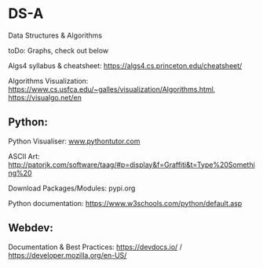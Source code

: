 # DS-A
Data Structures &amp; Algorithms

toDo: Graphs, check out below

Algs4 syllabus & cheatsheet: https://algs4.cs.princeton.edu/cheatsheet/

Algorithms Visualization: https://www.cs.usfca.edu/~galles/visualization/Algorithms.html, https://visualgo.net/en

## Python:
Python Visualiser: www.pythontutor.com

ASCII Art: http://patorjk.com/software/taag/#p=display&f=Graffiti&t=Type%20Something%20

Download Packages/Modules: pypi.org

Python documentation: https://www.w3schools.com/python/default.asp

## Webdev:
Documentation & Best Practices: https://devdocs.io/ / https://developer.mozilla.org/en-US/
